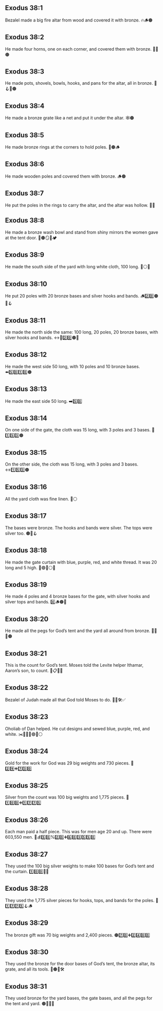 ## Exodus 38:1
Bezalel made a big fire altar from wood and covered it with bronze. 🔥🪵🟤
## Exodus 38:2
He made four horns, one on each corner, and covered them with bronze. 🐂🔧🟤
## Exodus 38:3
He made pots, shovels, bowls, hooks, and pans for the altar, all in bronze. 🍲🪝🍳🟤
## Exodus 38:4
He made a bronze grate like a net and put it under the altar. 🕸️🟤
## Exodus 38:5
He made bronze rings at the corners to hold poles. 💍🟤🪵
## Exodus 38:6
He made wooden poles and covered them with bronze. 🪵🟤
## Exodus 38:7
He put the poles in the rings to carry the altar, and the altar was hollow. 🧳💪
## Exodus 38:8
He made a bronze wash bowl and stand from shiny mirrors the women gave at the tent door. 🚿🟤🪞👩🏕️
## Exodus 38:9
He made the south side of the yard with long white cloth, 100 long. 🧵⚪📏
## Exodus 38:10
He put 20 poles with 20 bronze bases and silver hooks and bands. 🪵2️⃣0️⃣🟤🥈🪝
## Exodus 38:11
He made the north side the same: 100 long, 20 poles, 20 bronze bases, with silver hooks and bands. ↔️📏2️⃣0️⃣🟤🥈
## Exodus 38:12
He made the west side 50 long, with 10 poles and 10 bronze bases. ⬅️5️⃣0️⃣1️⃣0️⃣🟤
## Exodus 38:13
He made the east side 50 long. ➡️5️⃣0️⃣
## Exodus 38:14
On one side of the gate, the cloth was 15 long, with 3 poles and 3 bases. 🚪1️⃣5️⃣3️⃣🟤
## Exodus 38:15
On the other side, the cloth was 15 long, with 3 poles and 3 bases. ↔️1️⃣5️⃣3️⃣🟤
## Exodus 38:16
All the yard cloth was fine linen. 🧵⚪
## Exodus 38:17
The bases were bronze. The hooks and bands were silver. The tops were silver too. 🟤🥈🪝
## Exodus 38:18
He made the gate curtain with blue, purple, red, and white thread. It was 20 long and 5 high. 🔵🟣🔴⚪🚪
## Exodus 38:19
He made 4 poles and 4 bronze bases for the gate, with silver hooks and silver tops and bands. 4️⃣🪵🟤🥈
## Exodus 38:20
He made all the pegs for God’s tent and the yard all around from bronze. 📍⛺🔁🟤
## Exodus 38:21
This is the count for God’s tent. Moses told the Levite helper Ithamar, Aaron’s son, to count. 🧮📋👨‍🦰
## Exodus 38:22
Bezalel of Judah made all that God told Moses to do. 🧑‍🏭🛠️✅
## Exodus 38:23
Oholiab of Dan helped. He cut designs and sewed blue, purple, red, and white. ✂️🎨🧵🔵🟣🔴⚪
## Exodus 38:24
Gold for the work for God was 29 big weights and 730 pieces. 🥇2️⃣9️⃣➕7️⃣3️⃣0️⃣
## Exodus 38:25
Silver from the count was 100 big weights and 1,775 pieces. 🥈1️⃣0️⃣0️⃣➕1️⃣7️⃣7️⃣5️⃣
## Exodus 38:26
Each man paid a half piece. This was for men age 20 and up. There were 603,550 men. 👨💰5️⃣0️⃣%2️⃣0️⃣➕6️⃣0️⃣3️⃣5️⃣5️⃣0️⃣
## Exodus 38:27
They used the 100 big silver weights to make 100 bases for God’s tent and the curtain. 1️⃣0️⃣0️⃣🥈🧱
## Exodus 38:28
They used the 1,775 silver pieces for hooks, tops, and bands for the poles. 🥈1️⃣7️⃣7️⃣5️⃣🪝🪵
## Exodus 38:29
The bronze gift was 70 big weights and 2,400 pieces. 🟤7️⃣0️⃣➕2️⃣4️⃣0️⃣0️⃣
## Exodus 38:30
They used the bronze for the door bases of God’s tent, the bronze altar, its grate, and all its tools. 🚪🟤🔥🛠️
## Exodus 38:31
They used bronze for the yard bases, the gate bases, and all the pegs for the tent and yard. 🟤🧱🚪📍

